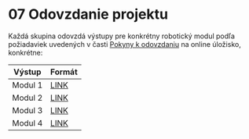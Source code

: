 # 07 Odovzdanie projektu

Každá skupina odovzdá výstupy pre konkrétny robotický modul podľa požiadaviek uvedených v časti [Pokyny k odovzdaniu](https://github.com/PavolSte/Robotika4/blob/cb2b863cfeca3c824dc691c1209d4537533b551e/05%20Pokyny%20k%20odovzdaniu.md) na online úložisko, konkrétne:



| Výstup | Formát |
|---------|---------|
| Modul 1| [LINK](https://www.dropbox.com/request/WZWtE8gHLvmI7k7DNqIu)|
| Modul 2| [LINK](https://www.dropbox.com/request/ajmbu4BgmMbfDgCckBsK)|
| Modul 3| [LINK](https://www.dropbox.com/request/nr4FzehGEuI4WbI7bHKj)|
| Modul 4| [LINK](https://www.dropbox.com/request/2C9jSuO6JsEY8zf6W0Nd)|
